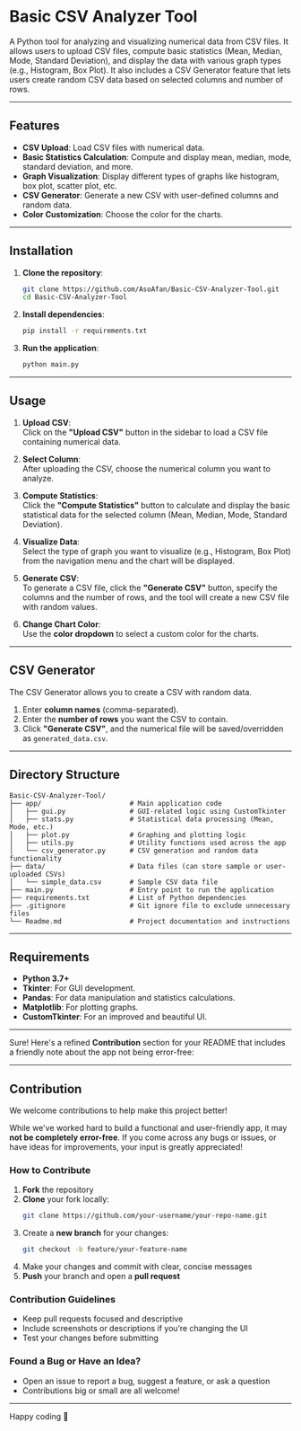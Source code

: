 # **Basic CSV Analyzer Tool**

A Python tool for analyzing and visualizing numerical data from CSV files. It allows users to upload CSV files, compute basic statistics (Mean, Median, Mode, Standard Deviation), and display the data with various graph types (e.g., Histogram, Box Plot). It also includes a CSV Generator feature that lets users create random CSV data based on selected columns and number of rows.

---

## **Features**

- **CSV Upload**: Load CSV files with numerical data.
- **Basic Statistics Calculation**: Compute and display mean, median, mode, standard deviation, and more.
- **Graph Visualization**: Display different types of graphs like histogram, box plot, scatter plot, etc.
- **CSV Generator**: Generate a new CSV with user-defined columns and random data.
- **Color Customization**: Choose the color for the charts.

---

## **Installation**

1. **Clone the repository**:
    ```bash
    git clone https://github.com/AsoAfan/Basic-CSV-Analyzer-Tool.git
    cd Basic-CSV-Analyzer-Tool
    ```

2. **Install dependencies**:
    ```bash
    pip install -r requirements.txt
    ```

3. **Run the application**:
    ```bash
    python main.py
    ```

---

## **Usage**

1. **Upload CSV**:  
   Click on the **"Upload CSV"** button in the sidebar to load a CSV file containing numerical data.
   
2. **Select Column**:  
   After uploading the CSV, choose the numerical column you want to analyze.

3. **Compute Statistics**:  
   Click the **"Compute Statistics"** button to calculate and display the basic statistical data for the selected column (Mean, Median, Mode, Standard Deviation).

4. **Visualize Data**:  
   Select the type of graph you want to visualize (e.g., Histogram, Box Plot) from the navigation menu and the chart will be displayed.

5. **Generate CSV**:  
   To generate a CSV file, click the **"Generate CSV"** button, specify the columns and the number of rows, and the tool will create a new CSV file with random values.

6. **Change Chart Color**:  
   Use the **color dropdown** to select a custom color for the charts.

---

## **CSV Generator**

The CSV Generator allows you to create a CSV with random data. 

1. Enter **column names** (comma-separated).
2. Enter the **number of rows** you want the CSV to contain.
3. Click **"Generate CSV"**, and the numerical file will be saved/overridden as `generated_data.csv`.

---

## **Directory Structure**

```
Basic-CSV-Analyzer-Tool/
├── app/                      # Main application code
│   ├── gui.py                # GUI-related logic using CustomTkinter
│   ├── stats.py              # Statistical data processing (Mean, Mode, etc.)
│   ├── plot.py               # Graphing and plotting logic
│   ├── utils.py              # Utility functions used across the app
│   └── csv_generator.py      # CSV generation and random data functionality
├── data/                     # Data files (can store sample or user-uploaded CSVs)
│   └── simple_data.csv       # Sample CSV data file
├── main.py                   # Entry point to run the application
├── requirements.txt          # List of Python dependencies
├── .gitignore                # Git ignore file to exclude unnecessary files
└── Readme.md                 # Project documentation and instructions

```
---

## **Requirements**

- **Python 3.7+**
- **Tkinter**: For GUI development.
- **Pandas**: For data manipulation and statistics calculations.
- **Matplotlib**: For plotting graphs.
- **CustomTkinter**: For an improved and beautiful UI.

---

Sure! Here's a refined **Contribution** section for your README that includes a friendly note about the app not being error-free:

---

## **Contribution**

We welcome contributions to help make this project better!

While we've worked hard to build a functional and user-friendly app, it may **not be completely error-free**. If you come across any bugs or issues, or have ideas for improvements, your input is greatly appreciated!

### **How to Contribute**
1. **Fork** the repository  
2. **Clone** your fork locally:  
   ```bash
   git clone https://github.com/your-username/your-repo-name.git
   ```
3. Create a **new branch** for your changes:  
   ```bash
   git checkout -b feature/your-feature-name
   ```
4. Make your changes and commit with clear, concise messages  
5. **Push** your branch and open a **pull request**

### **Contribution Guidelines**
- Keep pull requests focused and descriptive
- Include screenshots or descriptions if you’re changing the UI
- Test your changes before submitting

### **Found a Bug or Have an Idea?**
- Open an issue to report a bug, suggest a feature, or ask a question
- Contributions big or small are all welcome!

---

Happy coding 🥰